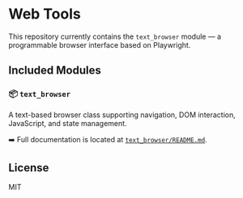 # Web Tools

This repository currently contains the `text_browser` module — a programmable browser interface based on Playwright.

## Included Modules

### 📦 `text_browser`  
A text-based browser class supporting navigation, DOM interaction, JavaScript, and state management.

➡️ Full documentation is located at [`text_browser/README.md`](text_browser/README.md).

## License
MIT